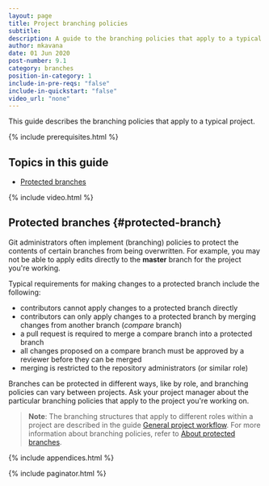 ```yaml
---
layout: page
title: Project branching policies
subtitle:
description: A guide to the branching policies that apply to a typical project
author: mkavana
date: 01 Jun 2020
post-number: 9.1
category: branches
position-in-category: 1
include-in-pre-reqs: "false"
include-in-quickstart: "false"
video_url: "none"
---
```


This guide describes the branching policies that apply to a typical project.

{% include prerequisites.html %}

## Topics in this guide

- [Protected branches](#protected-branch)

{% include video.html %}

## Protected branches {#protected-branch}

Git administrators often implement (branching) policies to protect the contents of certain branches from being overwritten. For example, you may not be able to apply edits directly to the **master** branch for the project you're working.

Typical requirements for making changes to a protected branch include the following:

- contributors cannot apply changes to a protected branch directly
- contributors can only apply changes to a protected branch by merging changes from another branch (*compare* branch)
- a pull request is required to merge a compare branch into a protected branch
- all changes proposed on a compare branch must be approved by a reviewer before they can be merged
- merging is restricted to the repository administrators (or similar role)

Branches can be protected in different ways, like by role, and branching policies can vary between projects. Ask your project manager about the particular branching policies that apply to the project you're working on.

> **Note**: The branching structures that apply to different roles within a project are described in the guide [General project workflow]({{site.baseurl}}/workflow/general-workflow.html). For more information about branching policies, refer to [About protected branches](https://docs.github.com/github/administering-a-repository/about-protected-branches).

{% include appendices.html %}

{% include paginator.html %}
